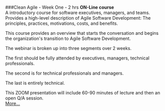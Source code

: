 ###Clean Agile - Week One - 2 hrs
**ON-Line course**<br>
A introductory course for software executives, managers, and teams. Provides a high-level description of Agile Software Development: The principles, practices, motivations, costs, and benefits.

This course provides an overview that starts the conversation and begins the organization's transition to Agile Software Development.

The webinar is broken up into three segments over 2 weeks.

The first should be fully attended by executives, managers, technical professionals.

The second is for technical professionals and managers.

The last is entirely technical. 

This ZOOM presentation will include 60-90 minutes of lecture and then an 
open Q/A session.  
[More...](https://www.eventbrite.com/e/clean-agile-wednesday-webinars-2-weeks-registration-121438697413)
